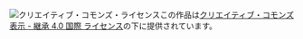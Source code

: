 ![クリエイティブ・コモンズ・ライセンス](https://i.creativecommons.org/l/by-sa/4.0/88x31.png)この作品は[クリエイティブ・コモンズ 表示 - 継承 4.0 国際 ライセンス](http://creativecommons.org/licenses/by-sa/4.0/)の下に提供されています。
